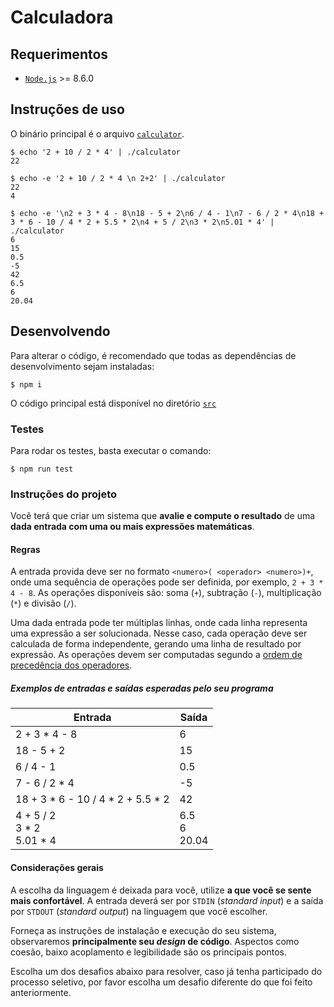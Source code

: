 # Calculadora

## Requerimentos

- [`Node.js`](https://nodejs.org/en/) >= 8.6.0

## Instruções de uso

O binário principal é o arquivo [`calculator`](https://github.com/kaisermann/expression-calculator/blob/master/calculator).

```shell
$ echo '2 + 10 / 2 * 4' | ./calculator
22

$ echo -e '2 + 10 / 2 * 4 \n 2+2' | ./calculator
22
4

$ echo -e '\n2 + 3 * 4 - 8\n18 - 5 + 2\n6 / 4 - 1\n7 - 6 / 2 * 4\n18 + 3 * 6 - 10 / 4 * 2 + 5.5 * 2\n4 + 5 / 2\n3 * 2\n5.01 * 4' | ./calculator
6
15
0.5
-5
42
6.5
6
20.04
```

## Desenvolvendo

Para alterar o código, é recomendado que todas as dependências de desenvolvimento sejam instaladas:

```shell
$ npm i
```

O código principal está disponível no diretório [`src`](https://github.com/kaisermann/expression-calculator/blob/master/src)

### Testes

Para rodar os testes, basta executar o comando:

```shell
$ npm run test
```

### Instruções do projeto

Você terá que criar um sistema que **avalie e compute o resultado** de uma **dada entrada com uma ou mais expressões matemáticas**.

#### Regras

A entrada provida deve ser no formato `<numero>( <operador> <numero>)+`, onde uma sequência de operações pode ser definida, por exemplo, `2 + 3 * 4 - 8`. As operações disponíveis são: soma (`+`), subtração (`-`), multiplicação (`*`) e divisão (`/`).

Uma dada entrada pode ter múltiplas linhas, onde cada linha representa uma expressão a ser solucionada. Nesse caso, cada operação deve ser calculada de forma independente, gerando uma linha de resultado por expressão. As operações devem ser computadas segundo a [ordem de precedência dos operadores](https://en.wikipedia.org/wiki/Order_of_operations#Definition).

##### Exemplos de entradas e saídas esperadas pelo seu programa

| Entrada                              | Saída             |
| ------------------------------------ | ----------------- |
| 2 + 3 \* 4 - 8                       | 6                 |
| 18 - 5 + 2                           | 15                |
| 6 / 4 - 1                            | 0.5               |
| 7 - 6 / 2 \* 4                       | -5                |
| 18 + 3 \* 6 - 10 / 4 \* 2 + 5.5 \* 2 | 42                |
| 4 + 5 / 2<br>3 \* 2<br>5.01 \* 4     | 6.5<br>6<br>20.04 |

#### Considerações gerais

A escolha da linguagem é deixada para você, utilize **a que você se sente mais confortável**. A entrada deverá ser por `STDIN` (_standard input_) e a saída por `STDOUT` (_standard output_) na linguagem que você escolher.

Forneça as instruções de instalação e execução do seu sistema, observaremos **principalmente seu _design_ de código**. Aspectos como coesão, baixo acoplamento e legibilidade são os principais pontos.

Escolha um dos desafios abaixo para resolver, caso já tenha participado do processo seletivo, por favor escolha um desafio diferente do que foi feito anteriormente.
